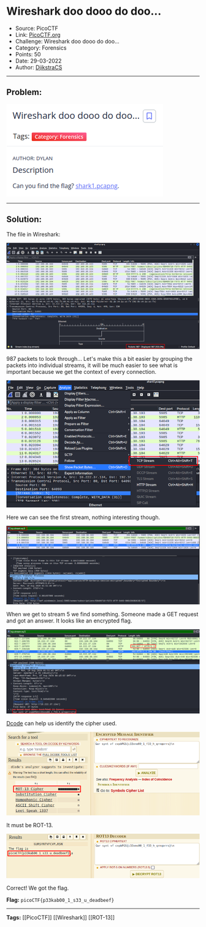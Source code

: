 # Wireshark doo dooo do doo...
* Source: PicoCTF
* Link: [PicoCTF.org](https://picoctf.org/)
* Challenge: Wireshark doo dooo do doo...
* Category: Forensics
* Points: 50
* Date: 29-03-2022
* Author: [DjikstraCS](https://github.com/DjikstraCS)

---
## Problem:
![](./attachments/Pasted%20image%2020220411215934.png)

---
## Solution:
The file in Wireshark:

![](./attachments/Pasted%20image%2020220411220148.png)

987 packets to look through... Let's make this a bit easier by grouping the packets into individual streams, it will be much easier to see what is important because we get the context of every connection.

![](./attachments/Pasted%20image%2020220411220341.png)

Here we can see the first stream, nothing interesting though.

![](./attachments/Pasted%20image%2020220411221030.png)

When we get to stream 5 we find something. Someone made a GET request and got an answer. It looks like an encrypted flag.

![](./attachments/Pasted%20image%2020220411221207.png)

[Dcode](https://www.dcode.fr/cipher-identifier) can help us identify the cipher used.

![](./attachments/Pasted%20image%2020220411222533.png)

It must be ROT-13.

![](./attachments/Pasted%20image%2020220411222641.png)

Correct! We got the flag.

**Flag:** `picoCTF{p33kab00_1_s33_u_deadbeef}`

---
**Tags:** [[PicoCTF]] [[Wireshark]] [[ROT-13]]